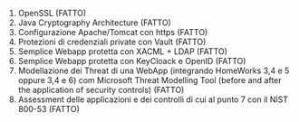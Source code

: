 1)	OpenSSL             (FATTO)
2)	Java Cryptography Architecture      (FATTO)
3)	Configurazione Apache/Tomcat con https      (FATTO)
4)	Protezioni di credenziali private con Vault     (FATTO)
5)	Semplice Webapp protetta con XACML + LDAP   (FATTO)
6)	Semplice Webapp protetta con KeyCloack e OpenID     (FATTO)
7)	Modellazione dei Threat di una WebApp (integrando HomeWorks 3,4 e 5 oppure 3,4 e 6) com Microsoft Threat Modelling Tool (before and after the application of security controls)  (FATTO)
8)	Assessment delle applicazioni e dei controlli di cui al punto 7 con il NIST 800-53  (FATTO)
